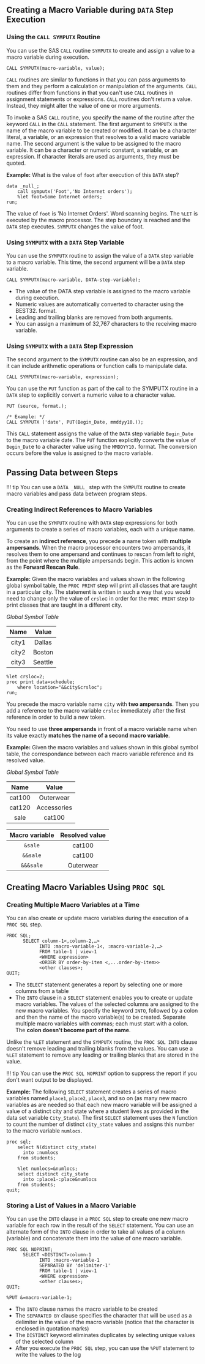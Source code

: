 ## Creating a Macro Variable during `DATA` Step Execution

### Using the `CALL SYMPUTX` Routine

You can use the SAS `CALL` routine `SYMPUTX` to create and assign a value to a macro variable during execution.
```
CALL SYMPUTX(macro-variable, value);
```
`CALL` routines are similar to functions in that you can pass arguments to them and they perform a calculation or manipulation of the arguments. `CALL` routines differ from functions in that you can't use `CALL` routines in assignment statements or expressions. `CALL` routines don't return a value. Instead, they might alter the value of one or more arguments.

To invoke a SAS `CALL` routine, you specify the name of the routine after the keyword `CALL` in the `CALL` statement. The first argument to `SYMPUTX` is the name of the macro variable to be created or modified. It can be a character literal, a variable, or an expression that resolves to a valid macro variable name. The second argument is the value to be assigned to the macro variable. It can be a character or numeric constant, a variable, or an expression. If character literals are used as arguments, they must be quoted.

**Example:** What is the value of `foot` after execution of this `DATA` step?
```
data _null_;
    call symputx('Foot','No Internet orders');
    %let foot=Some Internet orders;
run;
```

The value of `foot` is 'No Internet Orders'. Word scanning begins. The `%LET` is executed by the macro processor. The step boundary is reached and the `DATA` step executes. `SYMPUTX` changes the value of foot.

### Using `SYMPUTX` with a `DATA` Step Variable

You can use the `SYMPUTX` routine to assign the value of a `DATA` step variable to a macro variable. This time, the second argument will be a `DATA` step variable.
```
CALL SYMPUTX(macro-variable, DATA-step-variable);
```

* The value of the DATA step variable is assigned to the macro variable during execution.
* Numeric values are automatically converted to character using the BEST32. format.
* Leading and trailing blanks are removed from both arguments.
* You can assign a maximum of 32,767 characters to the receiving macro variable.

### Using `SYMPUTX` with a `DATA` Step Expression

The second argument to the `SYMPUTX` routine can also be an expression, and it can include arithmetic operations or function calls to manipulate data.
```
CALL SYMPUTX(macro-variable, expression);
```
You can use the `PUT` function as part of the call to the SYMPUTX routine in a `DATA` step to explicitly convert a numeric value to a character value.
```
PUT (source, format.);

/* Example: */
CALL SYMPUTX ('date', PUT(Begin_Date, mmddyy10.));
```

This `CALL` statement assigns the value of the `DATA` step variable `Begin_Date` to the macro variable date. The `PUT` function explicitly converts the value of `Begin_Dat`e to a character value using the `MMDDYY10.` format. The conversion occurs before the value is assigned to the macro variable.

## Passing Data between Steps

!!! tip
    You can use a `DATA _NULL_` step with the `SYMPUTX` routine to create macro variables and pass data between program steps.

### Creating Indirect References to Macro Variables

You can use the `SYMPUTX` routine with `DATA` step expressions for both arguments to create a series of macro variables, each with a unique name. 

To create an **indirect reference**, you precede a name token with **multiple ampersands**. When the macro processor encounters two ampersands, it resolves them to one ampersand and continues to rescan from left to right, from the point where the multiple ampersands begin. This action is known as the **Forward Rescan Rule**.

**Example:** Given the macro variables and values shown in the following global symbol table, the `PROC PRINT` step will print all classes that are taught in a particular city. The statement is written in such a way that you would need to change only the value of `crslo`c in order for the `PROC PRINT` step to print classes that are taught in a different city.

*Global Symbol Table*

| Name	| Value |
|:---:|:---:|
| city1	| Dallas |
| city2	| Boston |
| city3 | Seattle |

```
%let crsloc=2;
proc print data=schedule;
    where location="&&city&crsloc";
run;
```

You precede the macro variable name `city` with **two ampersands**. Then you add a reference to the macro variable `crsloc` immediately after the first reference in order to build a new token.

You need to use **three ampersands** in front of a macro variable name when its value exactly **matches the name of a second macro variable**.

**Example:** Given the macro variables and values shown in this global symbol table, the correspondance between each macro variable reference and its resolved value.

*Global Symbol Table*

| Name	| Value |
|:---:|:---:|
cat100	| Outerwear
cat120	| Accessories
sale	| cat100

| Macro variable | Resolved value |
|:---:|:---:|
| `&sale` | cat100 |	 	 
| `&&sale` | cat100 |	  
| `&&&sale` | Outerwear |	 	

## Creating Macro Variables Using `PROC SQL`

### Creating Multiple Macro Variables at a Time

You can also create or update macro variables during the execution of a `PROC SQL` step.

```
PROC SQL;
      SELECT column-1<,column-2,…>
            INTO :macro-variable-1<, :macro-variable-2,…>
            FROM table-1 | view-1
            <WHERE expression>
            <ORDER BY order-by-item <,...order-by-item>>
            <other clauses>;
QUIT;
```

* The `SELECT` statement generates a report by selecting one or more columns from a table
* The `INTO` clause in a `SELECT` statement enables you to create or update macro variables. The values of the selected columns are assigned to the new macro variables. You specify the keyword `INTO`, followed by a colon and then the name of the macro variable(s) to be created. Separate multiple macro variables with commas; each must start with a colon. The **colon doesn't become part of the name**.

Unlike the `%LET` statement and the `SYMPUTX` routine, the `PROC SQL INTO` clause doesn't remove leading and trailing blanks from the values. You can use a `%LET` statement to remove any leading or trailing blanks that are stored in the value.

!!! tip 
    You can use the `PROC SQL NOPRINT` option to suppress the report if you don't want output to be displayed.

**Example:** The following `SELECT` statement creates a series of macro variables named `place1`, `place2`, `place3`, and so on (as many new macro variables as are needed so that each new macro variable will be assigned a value of a distinct city and state where a student lives as provided in the data set variable `City_State`). The first `SELECT` statement uses the `N` function to count the number of distinct `city_state` values and assigns this number to the macro variable `numlocs`.

```
proc sql;
    select N(distinct city_state)
      into :numlocs
    from students;

    %let numlocs=&numlocs;
    select distinct city_state
      into :place1-:place&numlocs
    from students;
quit;
```

### Storing a List of Values in a Macro Variable 

You can use the `INTO` clause in a `PROC SQL` step to create one new macro variable for each row in the result of the `SELECT` statement. You can use an alternate form of the `INTO` clause in order to take all values of a column (variable) and concatenate them into the value of one macro variable.

```
PROC SQL NOPRINT;
      SELECT <DISTINCT>column-1
            INTO :macro-variable-1
            SEPARATED BY 'delimiter-1'
            FROM table-1 | view-1
            <WHERE expression>
            <other clauses>;
QUIT;

%PUT &=macro-variable-1;
```

* The `INTO` clause names the macro variable to be created
* The `SEPARATED BY` clause specifies the character that will be used as a delimiter in the value of the macro variable (notice that the character is enclosed in quotation marks)
* The `DISTINCT` keyword eliminates duplicates by selecting unique values of the selected column
* After you execute the `PROC SQL` step, you can use the `%PUT` statement to write the values to the log
